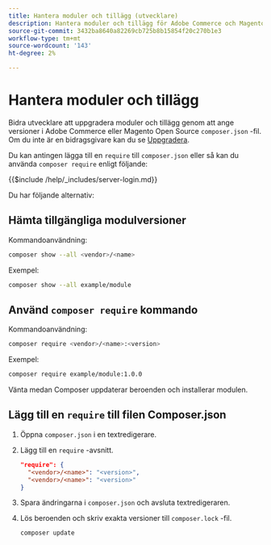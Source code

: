 ```yaml
---
title: Hantera moduler och tillägg (utvecklare)
description: Hantera moduler och tillägg för Adobe Commerce och Magento Open Source med kommandoradsgränssnittet och Composer-pakethanteraren.
source-git-commit: 3432ba8640a82269cb725b8b15854f20c270b1e3
workflow-type: tm+mt
source-wordcount: '143'
ht-degree: 2%

---
```



# Hantera moduler och tillägg

Bidra utvecklare att uppgradera moduler och tillägg genom att ange versioner i Adobe Commerce eller Magento Open Source `composer.json` -fil. Om du inte är en bidragsgivare kan du se [Uppgradera](../implementation/perform-upgrade.md).

Du kan antingen lägga till en `require` till `composer.json` eller så kan du använda `composer require` enligt följande:

{{$include /help/_includes/server-login.md}}

Du har följande alternativ:

## Hämta tillgängliga modulversioner

Kommandoanvändning:

```bash
composer show --all <vendor>/<name>
```

Exempel:

```bash
composer show --all example/module
```

## Använd `composer require` kommando

Kommandoanvändning:

```bash
composer require <vendor>/<name>:<version>
```

Exempel:

```bash
composer require example/module:1.0.0
```

Vänta medan Composer uppdaterar beroenden och installerar modulen.

## Lägg till en `require` till filen Composer.json

1. Öppna `composer.json` i en textredigerare.

1. Lägg till en `require` -avsnitt.

   ```json
   "require": {
     "<vendor>/<name>": "<version>",
     "<vendor>/<name>": "<version>"
   }
   ```

1. Spara ändringarna i `composer.json` och avsluta textredigeraren.

1. Lös beroenden och skriv exakta versioner till `composer.lock` -fil.

   ```bash
   composer update
   ```
